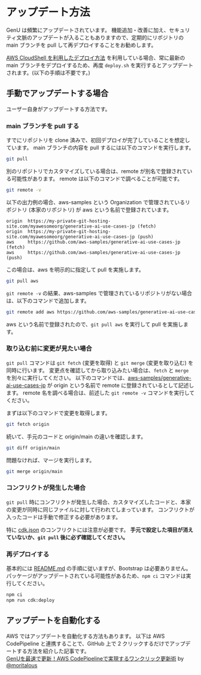 # アップデート方法

GenU は頻繁にアップデートされています。
機能追加・改善に加え、セキュリティ文脈のアップデートが入ることもありますので、定期的にリポジトリの main ブランチを pull して再デプロイすることをお勧めします。

[AWS CloudShell を利用したデプロイ方法](./DEPLOY_ON_CLOUDSHELL.md) を利用している場合、常に最新の main ブランチをデプロイするため、再度 `deploy.sh` を実行するとアップデートされます。(以下の手順は不要です。)

## 手動でアップデートする場合

ユーザー自身がアップデートする方法です。

### main ブランチを pull する

すでにリポジトリを clone 済みで、初回デプロイが完了していることを想定しています。
main ブランチの内容を pull するには以下のコマンドを実行します。

```bash
git pull
```

別のリポジトリでカスタマイズしている場合は、remote が別名で登録されている可能性があります。
remote は以下のコマンドで調べることが可能です。

```bash
git remote -v
```

以下の出力例の場合、aws-samples という Organization で管理されているリポジトリ (本家のリポジトリ) が aws という名前で登録されています。

```
origin  https://my-private-git-hosting-site.com/myawesomeorg/generative-ai-use-cases-jp (fetch)
origin  https://my-private-git-hosting-site.com/myawesomeorg/generative-ai-use-cases-jp (push)
aws     https://github.com/aws-samples/generative-ai-use-cases-jp (fetch)
aws     https://github.com/aws-samples/generative-ai-use-cases-jp (push)
```

この場合は、aws を明示的に指定して pull を実施します。

```bash
git pull aws
```

`git remote -v` の結果、aws-samples で管理されているリポジトリがない場合は、以下のコマンドで追加します。

```bash
git remote add aws https://github.com/aws-samples/generative-ai-use-cases-jp
```

aws という名前で登録されたので、`git pull aws` を実行して pull を実施します。

### 取り込む前に変更が見たい場合

`git pull` コマンドは `git fetch` (変更を取得) と `git merge` (変更を取り込む) を同時に行います。
変更点を確認してから取り込みたい場合は、`fetch` と `merge` を別々に実行してください。
以下のコマンドでは、[aws-samples/generative-ai-use-cases-jp](https://github.com/aws-samples/generative-ai-use-cases-jp) が origin という名前で remote に登録されているとして記述します。
remote 名を調べる場合は、前述した `git remote -v` コマンドを実行してください。

まずは以下のコマンドで変更を取得します。

```bash
git fetch origin
```

続いて、手元のコードと origin/main の違いを確認します。

```bash
git diff origin/main
```

問題なければ、マージを実行します。

```bash
git merge origin/main
```

### コンフリクトが発生した場合

`git pull` 時にコンフリクトが発生した場合、カスタマイズしたコードと、本家の変更が同時に同じファイルに対して行われてしまっています。
コンフリクトが入ったコードは手動で修正する必要があります。

特に [cdk.json](/packages/cdk/cdk.json) のコンフリクトには注意が必要です。
**手元で設定した項目が消えていないか、`git pull` 後に必ず確認してください。**

### 再デプロイする

基本的には [README.md](/README.md) の手順に従いますが、Bootstrap は必要ありません。
パッケージがアップデートされている可能性があるため、`npm ci` コマンドは実行してください。

```bash
npm ci
npm run cdk:deploy
```

## アップデートを自動化する

AWS ではアップデートを自動化する方法もあります。
以下は AWS CodePipeline と連携することで、GitHub 上で 2 クリックするだけでアップデートする方法を紹介した記事です。  
[GenUを最速で更新！AWS CodePipelineで実現するワンクリック更新術](https://qiita.com/moritalous/items/9ade46091a60030415e0) by [@moritalous](https://x.com/moritalous)